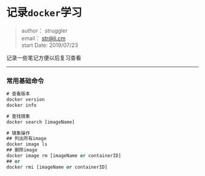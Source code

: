 # 记录`docker`学习
> author： struggler \
> email： str@li.cm \
> start Date: 2019/07/23

记录一些笔记方便以后复习查看
***

### 常用基础命令

``` vb
# 查看版本
docker version
docker info

# 查找镜象
docker search [imageName]

# 镜象操作
## 列出所有image
docker image ls
## 删除image
docker image rm [imageName or containerID]
## or
docker rmi [imageName or containerID]

```